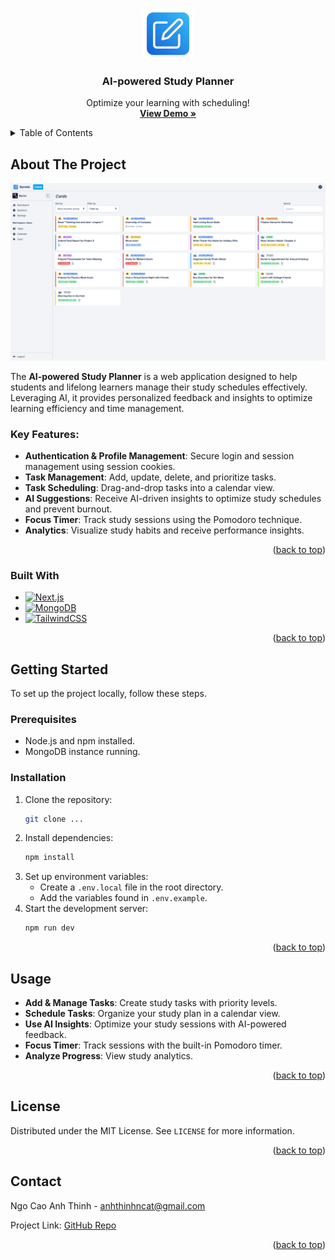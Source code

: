 <a name="readme-top"></a>

<!-- PROJECT LOGO -->
<br />
<div align="center">
  <a href="public/icon.png">
    <img src="public/icon.png" alt="Logo" width="80" height="80">
  </a>

  <h3 align="center">AI-powered Study Planner</h3>

  <p align="center">
    Optimize your learning with scheduling!
    <br />
    <a href="https://youtu.be/Jqcf1iWhTMU"><strong>View Demo »</strong></a>
  </p>
</div>

<!-- TABLE OF CONTENTS -->
<details>
  <summary>Table of Contents</summary>
  <ol>
    <li>
      <a href="#about-the-project">About The Project</a>
      <ul>
        <li><a href="#built-with">Built With</a></li>
      </ul>
    </li>
    <li>
      <a href="#getting-started">Getting Started</a>
      <ul>
        <li><a href="#prerequisites">Prerequisites</a></li>
        <li><a href="#installation">Installation</a></li>
      </ul>
    </li>
    <li><a href="#usage">Usage</a></li>
    <li><a href="#license">License</a></li>
    <li><a href="#contact">Contact</a></li>
  </ol>
</details>

<!-- ABOUT THE PROJECT -->

## About The Project

![Product Screenshot](readme-resources/product-screenshot.png)

The **AI-powered Study Planner** is a web application designed to help students and lifelong learners manage their study schedules effectively. Leveraging AI, it provides personalized feedback and insights to optimize learning efficiency and time management.

### Key Features:
- **Authentication & Profile Management**: Secure login and session management using session cookies.
- **Task Management**: Add, update, delete, and prioritize tasks.
- **Task Scheduling**: Drag-and-drop tasks into a calendar view.
- **AI Suggestions**: Receive AI-driven insights to optimize study schedules and prevent burnout.
- **Focus Timer**: Track study sessions using the Pomodoro technique.
- **Analytics**: Visualize study habits and receive performance insights.

<p align="right">(<a href="#readme-top">back to top</a>)</p>

### Built With

- [![Next.js][Next.js]][Next-url]
- [![MongoDB][MongoDB.js]][MongoDB-url]
- [![TailwindCSS][TailwindCSS.js]][TailwindCSS-url]

<p align="right">(<a href="#readme-top">back to top</a>)</p>

<!-- GETTING STARTED -->

## Getting Started

To set up the project locally, follow these steps.

### Prerequisites

- Node.js and npm installed.
- MongoDB instance running.

### Installation

1. Clone the repository:
   ```sh
   git clone ...
   ```
2. Install dependencies:
   ```sh
   npm install
   ```
3. Set up environment variables:
   - Create a `.env.local` file in the root directory.
   - Add the variables found in `.env.example`.
4. Start the development server:
   ```sh
   npm run dev
   ```

<p align="right">(<a href="#readme-top">back to top</a>)</p>

<!-- USAGE EXAMPLES -->

## Usage

- **Add & Manage Tasks**: Create study tasks with priority levels.
- **Schedule Tasks**: Organize your study plan in a calendar view.
- **Use AI Insights**: Optimize your study sessions with AI-powered feedback.
- **Focus Timer**: Track sessions with the built-in Pomodoro timer.
- **Analyze Progress**: View study analytics.

<p align="right">(<a href="#readme-top">back to top</a>)</p>

<!-- LICENSE -->

## License

Distributed under the MIT License. See `LICENSE` for more information.

<p align="right">(<a href="#readme-top">back to top</a>)</p>

<!-- CONTACT -->

## Contact

Ngo Cao Anh Thinh - anhthinhncat@gmail.com

Project Link: [GitHub Repo](https://github.com/byronncat/bytask)

<p align="right">(<a href="#readme-top">back to top</a>)</p>

<!-- MARKDOWN LINKS & IMAGES -->

[Next.js]: https://img.shields.io/badge/Next.js-000000?style=for-the-badge&logo=next.js&logoColor=white
[Next-url]: https://nextjs.org/
[MongoDB.js]: https://img.shields.io/badge/MongoDB-47A248?style=for-the-badge&logo=mongodb&logoColor=white
[MongoDB-url]: https://www.mongodb.com/
[TailwindCSS.js]: https://img.shields.io/badge/Tailwind_CSS-38B2AC?style=for-the-badge&logo=tailwind-css&logoColor=white
[TailwindCSS-url]: https://tailwindcss.com/

